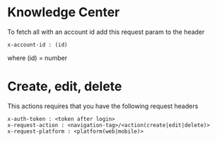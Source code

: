 # Knowledge Center
To fetch all with an account id add this request param to the header
```
x-account-id : (id)
```
where (id) = number

# Create, edit, delete
This actions requires that you have the following request headers

```
x-auth-token : <token after login>
x-request-action : <navigation-tag>/<action(create|edit|delete)>
x-request-platform : <platform(web|mobile)>
```
